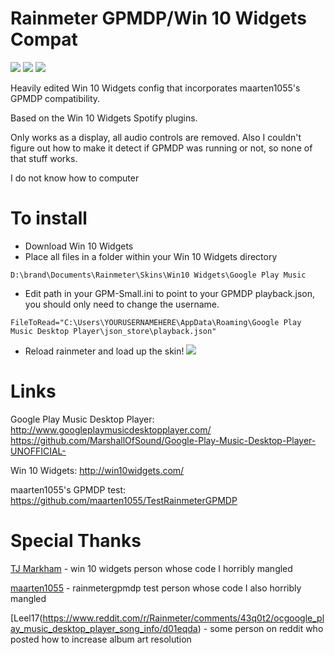 # Rainmeter GPMDP/Win 10 Widgets Compat

![](http://i.imgur.com/QbSdxZm.png)      ![](http://i.imgur.com/9x7pUkc.png)
![](http://i.imgur.com/gVB94sS.png)

Heavily edited Win 10 Widgets config that incorporates maarten1055's GPMDP compatibility. 

Based on the Win 10 Widgets Spotify plugins. 

Only works as a display, all audio controls are removed. Also I couldn't figure out how to make it detect if GPMDP was running or not, so none of that stuff works.

I do not know how to computer

# To install
* Download Win 10 Widgets
* Place all files in a folder within your Win 10 Widgets directory
```
D:\brand\Documents\Rainmeter\Skins\Win10 Widgets\Google Play Music
```
* Edit path in your GPM-Small.ini to point to your GPMDP playback.json, you should only need to change the username.
```
FileToRead="C:\Users\YOURUSERNAMEHERE\AppData\Roaming\Google Play Music Desktop Player\json_store\playback.json"
```
* Reload rainmeter and load up the skin!
![](http://i.imgur.com/oCmLrP7.png)

# Links
Google Play Music Desktop Player:
http://www.googleplaymusicdesktopplayer.com/
https://github.com/MarshallOfSound/Google-Play-Music-Desktop-Player-UNOFFICIAL-

Win 10 Widgets:
http://win10widgets.com/

maarten1055's GPMDP test:
https://github.com/maarten1055/TestRainmeterGPMDP

# Special Thanks

[TJ Markham](https://www.reddit.com/user/rainmeterTJ) - win 10 widgets person whose code I horribly mangled

[maarten1055](https://www.reddit.com/user/maarten1055) - rainmetergpmdp test person whose code I also horribly mangled

[Leel17(https://www.reddit.com/r/Rainmeter/comments/43q0t2/ocgoogle_play_music_desktop_player_song_info/d01eqda) - some person on reddit who posted how to increase album art resolution
